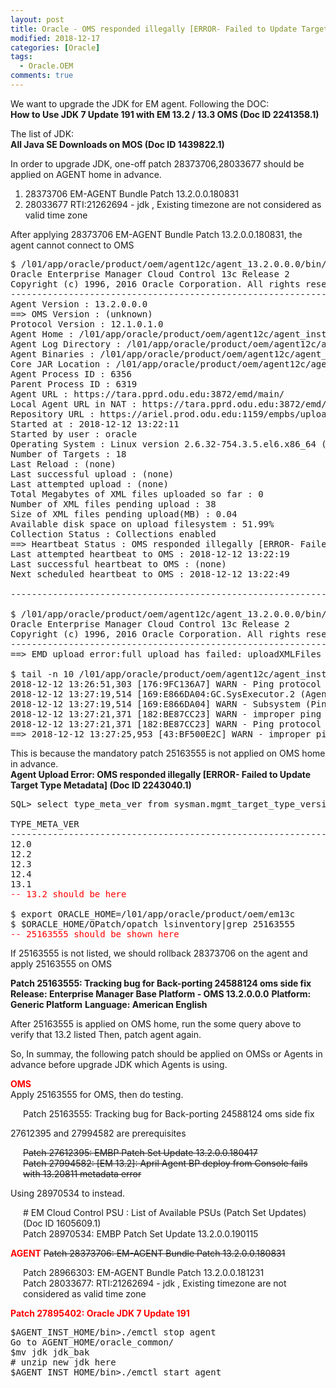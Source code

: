 ```yaml
---
layout: post
title: Oracle - OMS responded illegally [ERROR- Failed to Update Target Type Metadata]
modified: 2018-12-17
categories: [Oracle]
tags: 
  - Oracle.OEM
comments: true
---
```

We want to upgrade the JDK for EM agent.
Following the DOC:<br/>
<strong>How to Use JDK 7 Update 191 with EM 13.2 / 13.3 OMS (Doc ID 2241358.1)</strong>

The list of JDK:<br/>
<strong>All Java SE Downloads on MOS (Doc ID 1439822.1)</strong>

In order to upgrade JDK, one-off patch 28373706,28033677 should be applied on AGENT home in advance.
1. 28373706 EM-AGENT Bundle Patch 13.2.0.0.180831
2. 28033677 RTI:21262694 - jdk , Existing timezone are not considered as valid time zone

After applying 28373706 EM-AGENT Bundle Patch 13.2.0.0.180831, the agent cannot connect to OMS
<pre class="prettyprint lang-sh linenums=1 ">
$ /l01/app/oracle/product/oem/agent12c/agent_13.2.0.0.0/bin/emctl status agent
Oracle Enterprise Manager Cloud Control 13c Release 2
Copyright (c) 1996, 2016 Oracle Corporation. All rights reserved.
---------------------------------------------------------------
Agent Version : 13.2.0.0.0
==> OMS Version : (unknown)                                                                    
Protocol Version : 12.1.0.1.0
Agent Home : /l01/app/oracle/product/oem/agent12c/agent_inst
Agent Log Directory : /l01/app/oracle/product/oem/agent12c/agent_inst/sysman/log
Agent Binaries : /l01/app/oracle/product/oem/agent12c/agent_13.2.0.0.0
Core JAR Location : /l01/app/oracle/product/oem/agent12c/agent_13.2.0.0.0/jlib
Agent Process ID : 6356
Parent Process ID : 6319
Agent URL : https://tara.pprd.odu.edu:3872/emd/main/
Local Agent URL in NAT : https://tara.pprd.odu.edu:3872/emd/main/
Repository URL : https://ariel.prod.odu.edu:1159/empbs/upload
Started at : 2018-12-12 13:22:11
Started by user : oracle
Operating System : Linux version 2.6.32-754.3.5.el6.x86_64 (amd64)
Number of Targets : 18
Last Reload : (none)
Last successful upload : (none)
Last attempted upload : (none)
Total Megabytes of XML files uploaded so far : 0
Number of XML files pending upload : 38
Size of XML files pending upload(MB) : 0.04
Available disk space on upload filesystem : 51.99%
Collection Status : Collections enabled
==> Heartbeat Status : OMS responded illegally [ERROR- Failed to Update Target Type Metadata]  
Last attempted heartbeat to OMS : 2018-12-12 13:22:19
Last successful heartbeat to OMS : (none)
Next scheduled heartbeat to OMS : 2018-12-12 13:22:49

---------------------------------------------------------------

$ /l01/app/oracle/product/oem/agent12c/agent_13.2.0.0.0/bin/emctl upload agent
Oracle Enterprise Manager Cloud Control 13c Release 2
Copyright (c) 1996, 2016 Oracle Corporation. All rights reserved.
---------------------------------------------------------------
==> EMD upload error:full upload has failed: uploadXMLFiles skipped :: OMS version not checked yet. If this issue persists check trace files for ping to OMS related errors. (OMS_DOWN) 

$ tail -n 10 /l01/app/oracle/product/oem/agent12c/agent_inst/sysman/log/gcagent.log|grep WARN
2018-12-12 13:26:51,303 [176:9FC136A7] WARN - Ping protocol error
2018-12-12 13:27:19,514 [169:E866DA04:GC.SysExecutor.2 (AgentSystemMonitorTask)] WARN - Subsystem (Upload Manager) returned bad status of {+ Upload Manager: *Warning* +}
2018-12-12 13:27:19,514 [169:E866DA04] WARN - Subsystem (Ping Manager) returned bad status of {+ Ping Manager: *Warning* +}
2018-12-12 13:27:21,371 [182:BE87CC23] WARN - improper ping interval (EM_PING_NOTIF_RESPONSE: ERROR- Failed to Update Target Type Metadata)
2018-12-12 13:27:21,371 [182:BE87CC23] WARN - Ping protocol error
==> 2018-12-12 13:27:25,953 [43:BF500E2C] WARN - improper ping interval (EM_PING_NOTIF_RESPONSE: ERROR- Failed to Update Target Type Metadata)      
</pre>

This is because the mandatory patch 25163555 is not applied on OMS home in advance.<br/>
<strong>Agent Upload Error: OMS responded illegally [ERROR- Failed to Update Target Type Metadata] (Doc ID 2243040.1)</strong>
<pre class="prettyprint lang-sql linenums=1 ">
SQL> select type_meta_ver from sysman.mgmt_target_type_versions where target_type = 'oracle_emd';

TYPE_META_VER
--------------------------------------------------------------------------------
12.0
12.2
12.3
12.4
13.1
<span style="color:#ff0000;">-- 13.2 should be here</span>

$ export ORACLE_HOME=/l01/app/oracle/product/oem/em13c
$ $ORACLE_HOME/OPatch/opatch lsinventory|grep 25163555
<span style="color:#ff0000;">-- 25163555 should be shown here</span>
</pre>

If 25163555 is not listed, we should rollback 28373706 on the agent and apply 25163555 on OMS

<strong>Patch 25163555: Tracking bug for Back-porting 24588124 oms side fix</strong>
<strong>Release: Enterprise Manager Base Platform - OMS 13.2.0.0.0</strong>
<strong>Platform: Generic Platform</strong>
<strong>Language: American English</strong>

After 25163555 is applied on OMS home, run the some query above to verify that 13.2 listed
Then, patch agent again.

So, In summay, the following patch should be applied on OMSs or Agents in advance before upgrade JDK which Agents is using.

<span style="color:#ff0000;"><strong>OMS</strong></span> <br/>
Apply 25163555 for OMS, then do testing. <br/>
<p dir="ltr" style="margin-left: 20px; margin-right: 0px">Patch 25163555: Tracking bug for Back-porting 24588124 oms side fix</p>
27612395 and 27994582 are prerequisites <br/>
<p dir="ltr" style="margin-left: 20px; margin-right: 0px"><s>Patch 27612395: EMBP Patch Set Update 13.2.0.0.180417 <br/>
Patch 27994582: [EM 13.2]: April Agent BP deploy from Console fails with 13.20811 metadata error </s></p>

Using 28970534 to instead.
<p dir="ltr" style="margin-left: 20px; margin-right: 0px">
# EM Cloud Control PSU : List of Available PSUs (Patch Set Updates) (Doc ID 1605609.1)	 <br/>
Patch 28970534: EMBP Patch Set Update 13.2.0.0.190115 <br/></p>


<span style="color:#ff0000;"><strong>AGENT</strong></span> 
<S>Patch 28373706: EM-AGENT Bundle Patch 13.2.0.0.180831 </S>
<p dir="ltr" style="margin-left: 20px; margin-right: 0px">Patch 28966303: EM-AGENT Bundle Patch 13.2.0.0.181231 <br/>
Patch 28033677: RTI:21262694 - jdk , Existing timezone are not considered as valid time zone </p>

 
<span style="color:#ff0000;"><strong>Patch 27895402: Oracle JDK 7 Update 191 </strong></span>
<pre class="prettyprint lang-sql linenums=1 ">
$AGENT_INST_HOME/bin>./emctl stop agent 
Go to AGENT_HOME/oracle_common/ 
$mv jdk jdk_bak 
# unzip new jdk here
$AGENT_INST_HOME/bin>./emctl start agent 
</pre>
 